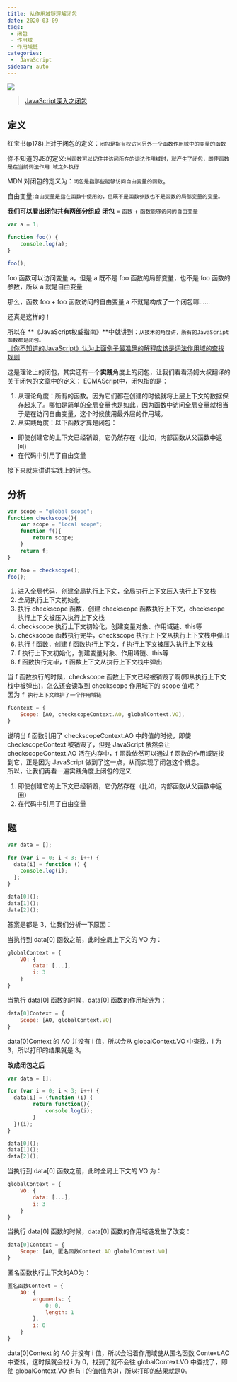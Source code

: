 ```yaml
---
title: 从作用域链理解闭包
date: 2020-03-09
tags:
 - 闭包
 - 作用域
 - 作用域链
categories:
 -  JavaScript
sidebar: auto
---
```


![](https://resource.limeili.top/abstract/abstract%20(1).jpg)
<!-- more -->


>[JavaScript深入之闭包](https://github.com/mqyqingfeng/Blog/issues/9)

## 定义
红宝书(p178)上对于闭包的定义：`闭包是指有权访问另外一个函数作用域中的变量的函数`

你不知道的JS的定义:`当函数可以记住并访问所在的词法作用域时，就产生了闭包，即使函数是在当前词法作用 域之外执行`  

MDN 对闭包的定义为：`闭包是指那些能够访问自由变量的函数`。  

自由变量:`自由变量是指在函数中使用的，但既不是函数参数也不是函数的局部变量的变量。`  

**我们可以看出闭包共有两部分组成**
**闭包** = `函数` + `函数能够访问的自由变量`

```js
var a = 1;

function foo() {
    console.log(a);
}

foo();
```
foo 函数可以访问变量 a，但是 a 既不是 foo 函数的局部变量，也不是 foo 函数的参数，所以 a 就是自由变量  

那么，函数 foo + foo 函数访问的自由变量 a 不就是构成了一个闭包嘛……  

还真是这样的！  

所以在 **《JavaScript权威指南》**中就讲到：`从技术的角度讲，所有的JavaScript函数都是闭包。`  
[《你不知道的JavaScript》认为上面例子最准确的解释应该是词法作用域的查找规则](./你不知道的javascript上作用域和闭包.md)

这是理论上的闭包，其实还有一个**实践**角度上的闭包，让我们看看汤姆大叔翻译的关于闭包的文章中的定义：
ECMAScript中，闭包指的是：
1. 从理论角度：所有的函数。因为它们都在创建的时候就将上层上下文的数据保存起来了。哪怕是简单的全局变量也是如此，因为函数中访问全局变量就相当于是在访问自由变量，这个时候使用最外层的作用域。
2. 从实践角度：以下函数才算是闭包：
* 即使创建它的上下文已经销毁，它仍然存在（比如，内部函数从父函数中返回）
* 在代码中引用了自由变量  

接下来就来讲讲实践上的闭包。

## 分析
```js
var scope = "global scope";
function checkscope(){
    var scope = "local scope";
    function f(){
        return scope;
    }
    return f;
}

var foo = checkscope();
foo();
```
1. 进入全局代码，创建全局执行上下文，全局执行上下文压入执行上下文栈
2. 全局执行上下文初始化
3. 执行 checkscope 函数，创建 checkscope 函数执行上下文，checkscope 执行上下文被压入执行上下文栈
4. checkscope 执行上下文初始化，创建变量对象、作用域链、this等
5. checkscope 函数执行完毕，checkscope 执行上下文从执行上下文栈中弹出
6. 执行 f 函数，创建 f 函数执行上下文，f 执行上下文被压入执行上下文栈
7. f 执行上下文初始化，创建变量对象、作用域链、this等
8. f 函数执行完毕，f 函数上下文从执行上下文栈中弹出  

当 f 函数执行的时候，checkscope 函数上下文已经被销毁了啊(即从执行上下文栈中被弹出)，怎么还会读取到 checkscope 作用域下的 scope 值呢？  
因为 `f 执行上下文维护了一个作用域链`

```js
fContext = {
    Scope: [AO, checkscopeContext.AO, globalContext.VO],
}
```
说明当 f 函数引用了 checkscopeContext.AO 中的值的时候，即使 checkscopeContext 被销毁了，但是 JavaScript 依然会让 checkscopeContext.AO 活在内存中，f 函数依然可以通过 f 函数的作用域链找到它，正是因为 JavaScript 做到了这一点，从而实现了闭包这个概念。  
所以，让我们再看一遍实践角度上闭包的定义
1. 即使创建它的上下文已经销毁，它仍然存在（比如，内部函数从父函数中返回）
2. 在代码中引用了自由变量

## 题
```js
var data = [];

for (var i = 0; i < 3; i++) {
  data[i] = function () {
    console.log(i);
  };
}

data[0]();
data[1]();
data[2]();
```
答案是都是 3，让我们分析一下原因：

当执行到 data[0] 函数之前，此时全局上下文的 VO 为：
```js
globalContext = {
    VO: {
        data: [...],
        i: 3
    }
}
```
当执行 data[0] 函数的时候，data[0] 函数的作用域链为：
```js
data[0]Context = {
    Scope: [AO, globalContext.VO]
}
```
data[0]Context 的 AO 并没有 i 值，所以会从 globalContext.VO 中查找，i 为 3，所以打印的结果就是 3。

**改成闭包之后**
```js
var data = [];

for (var i = 0; i < 3; i++) {
  data[i] = (function (i) {
        return function(){
            console.log(i);
        }
  })(i);
}

data[0]();
data[1]();
data[2]();
```
当执行到 data[0] 函数之前，此时全局上下文的 VO 为：
```js
globalContext = {
    VO: {
        data: [...],
        i: 3
    }
}
```
当执行 data[0] 函数的时候，data[0] 函数的作用域链发生了改变：
```js
data[0]Context = {
    Scope: [AO, 匿名函数Context.AO globalContext.VO]
}
```
匿名函数执行上下文的AO为：
```js
匿名函数Context = {
    AO: {
        arguments: {
            0: 0,
            length: 1
        },
        i: 0
    }
}
```
data[0]Context 的 AO 并没有 i 值，所以会沿着作用域链从匿名函数 Context.AO 中查找，这时候就会找 i 为 0，找到了就不会往 globalContext.VO 中查找了，即使 globalContext.VO 也有 i 的值(值为3)，所以打印的结果就是0。